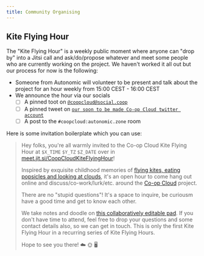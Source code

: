 ```yaml
---
title: Community Organising
---
```


## Kite Flying Hour

The "Kite Flying Hour" is a weekly public moment where anyone can "drop by" into a Jitsi call and ask/do/propose whatever and meet some people who are currently working on the project. We haven't worked it all out but our process for now is the following:

- Someone from Autonomic will volunteer to be present and talk about the project for an hour weekly from 15:00 CEST - 16:00 CEST
- We announce the hour via our socials
  - [ ] A pinned toot on [`@coopcloud@social.coop`](https://social.coop/@coopcloud)
  - [ ] A pinned tweet on [`our soon to be made Co-op Cloud twitter account`](#TODO)
  - [ ] A post to the `#coopcloud:autonomic.zone` room

Here is some invitation boilerplate which you can use:

> Hey folks, you're all warmly invited to the Co-op Cloud Kite Flying Hour at `$X_TIME` `$Y_TZ` `$Z_DATE` over in [meet.jit.si/CoopCloudKiteFlyingHour](https://meet.jit.si/CoopCloudKiteFlyingHour)!
>
> Inspired by exquisite childhood memories of [flying kites, eating popsicles and looking at clouds](https://norwichhistory.org/norwich-a-z-j-is-for-jigsaw/), it's an open hour to come hang out online and discuss/co-work/lurk/etc. around the [Co-op Cloud](https://coopcloud.tech/) project.
>
> There are no "stupid questions"! It's a space to inquire, be curiousm have a good time and get to know each other.
>
> We take notes and doodle on [this collaboratively editable pad](https://pad.autonomic.zone/LqotfSJJRj69RcTtWmr7iw). If you don't have time to attend, feel free to drop your questions and some contact details also, so we can get in touch. This is only the first Kite Flying Hour in a recurring series of Kite Flying Hours.
>
> Hope to see you there! ☁️ 🌞 🖥️

